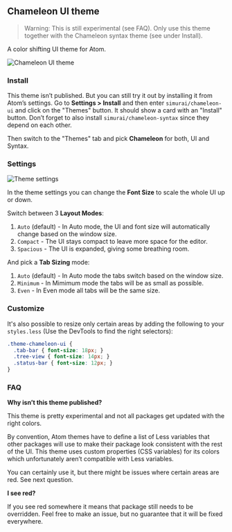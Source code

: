 ## Chameleon UI theme

> Warning: This is still experimental (see FAQ). Only use this theme together with the Chameleon syntax theme (see under Install).

A color shifting UI theme for Atom.

![Chameleon UI theme](https://cloud.githubusercontent.com/assets/378023/20452091/96804838-ae45-11e6-8e72-917b5cfd6e43.gif)


### Install

This theme isn’t published. But you can still try it out by installing it from Atom’s settings. Go to __Settings > Install__ and then enter `simurai/chameleon-ui` and click on the "Themes" button. It should show a card with an "Install" button. Don’t forget to also install `simurai/chameleon-syntax` since they depend on each other.

Then switch to the "Themes" tab and pick **Chameleon** for both, UI and Syntax.


### Settings

![Theme settings](https://cloud.githubusercontent.com/assets/378023/15923548/cb3dc7ce-2e68-11e6-8a51-10801fb483bf.png)

In the theme settings you can change the __Font Size__ to scale the whole UI up or down.

Switch between 3 __Layout Modes__:

1. `Auto` (default) - In Auto mode, the UI and font size will automatically change based on the window size.
2. `Compact` - The UI stays compact to leave more space for the editor.
3. `Spacious` - The UI is expanded, giving some breathing room.

And pick a __Tab Sizing__ mode:

1. `Auto` (default) - In Auto mode the tabs switch based on the window size.
2. `Minimum` - In Mimimum mode the tabs will be as small as possible.
3. `Even` - In Even mode all tabs will be the same size.


### Customize

It's also possible to resize only certain areas by adding the following to your `styles.less` (Use the DevTools to find the right selectors):

```css
.theme-chameleon-ui {
  .tab-bar { font-size: 18px; }
  .tree-view { font-size: 14px; }
  .status-bar { font-size: 12px; }
}
```

### FAQ

__Why isn’t this theme published?__

This theme is pretty experimental and not all packages get updated with the right colors.

By convention, Atom themes have to define a list of Less variables that other packages will use to make their package look consistent with the rest of the UI. This theme uses custom properties (CSS variables) for its colors which unfortunately aren’t compatible with Less variables.

You can certainly use it, but there might be issues where certain areas are red. See next question.

__I see red?__

If you see red somewhere it means that package still needs to be overridden. Feel free to make an issue, but no guarantee that it will be fixed everywhere.

